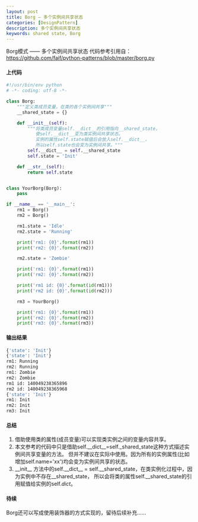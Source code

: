 ```yaml
---
layout: post
title: Borg — 多个实例间共享状态
categories: [DesignPattern]
description: 多个实例间共享状态
keywords: shared state, Borg
---
```


Borg模式 —— 多个实例间共享状态
代码参考引用自：https://github.com/faif/python-patterns/blob/master/borg.py

#### 上代码
```python
#!/usr/bin/env python
# -*- coding: utf-8 -*-

class Borg:
    """定义类成员变量，在类的各个实例间共享"""
    __shared_state = {}

    def __init__(self):
        """将类成员变量self.__dict__的引用指向__shared_state，
           使self.__dict__变为类实例间共享状态。
           实例的属性self.state赋值后会放入self.__dict__，
           所以self.state也会变为实例间共享。"""
        self.__dict__ = self.__shared_state
        self.state = 'Init'

    def __str__(self):
        return self.state


class YourBorg(Borg):
    pass

if __name__ == '__main__':
    rm1 = Borg()
    rm2 = Borg()

    rm1.state = 'Idle'
    rm2.state = 'Running'

    print('rm1: {0}'.format(rm1))
    print('rm2: {0}'.format(rm2))

    rm2.state = 'Zombie'

    print('rm1: {0}'.format(rm1))
    print('rm2: {0}'.format(rm2))

    print('rm1 id: {0}'.format(id(rm1)))
    print('rm2 id: {0}'.format(id(rm2)))

    rm3 = YourBorg()

    print('rm1: {0}'.format(rm1))
    print('rm2: {0}'.format(rm2))
    print('rm3: {0}'.format(rm3))
```

#### 输出结果
```sh
{'state': 'Init'}
{'state': 'Init'}
rm1: Running
rm2: Running
rm1: Zombie
rm2: Zombie
rm1 id: 140049238365896
rm2 id: 140049238365968
{'state': 'Init'}
rm1: Init
rm2: Init
rm3: Init
```

#### 总结
1. 借助使用类的属性(成员变量)可以实现类实例之间的变量内容共享。
2. 本文参考的代码中只是借助self.\_\_dict\_\_=self._shared_state这种方式描述实例间共享变量的方法。
   但并不建议在实际中使用。因为所有的实例属性(比如增加self.name='xx')均会变为实例间共享的状态。
3. \_\_init\_\_ 方法中的self.\_\_dict\_\_ = self.\_\_shared_state，在类实例化过程中，因为实例中不存在\_\_shared_state，
   所以会将类的属性self.\_\_shared_state的引用赋值给实例的self._dict_。


#### 待续
Borg还可以写成使用装饰器的方式实现的，留待后续补充……

